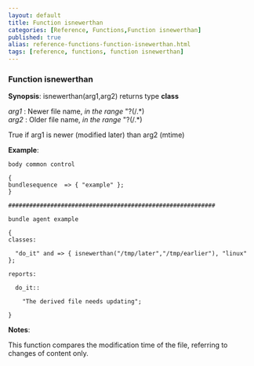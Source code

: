 ```yaml
---
layout: default
title: Function isnewerthan
categories: [Reference, Functions,Function isnewerthan]
published: true
alias: reference-functions-function-isnewerthan.html
tags: [reference, functions, function isnewerthan]
---
```


### Function isnewerthan

**Synopsis**: isnewerthan(arg1,arg2) returns type **class**

  
 *arg1* : Newer file name, *in the range* "?(/.\*)   
 *arg2* : Older file name, *in the range* "?(/.\*)   

True if arg1 is newer (modified later) than arg2 (mtime)

**Example**:  
   

```cf3
body common control

{
bundlesequence  => { "example" };
}

###########################################################

bundle agent example

{     
classes:

  "do_it" and => { isnewerthan("/tmp/later","/tmp/earlier"), "linux" }; 

reports:

  do_it::

    "The derived file needs updating";

}
```

**Notes**:  
   

This function compares the modification time of the file, referring to
changes of content only.
